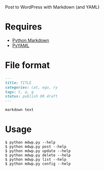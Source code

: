 Post to WordPress with Markdown (and YAML)

# Requires

* [Python Markdown](http://freewisdom.org/projects/python-markdown/)
* [PyYAML](http://pyyaml.org)


# File format

```markdown
---
title: TITLE
categories: cat, ego, ry
tags: t, a, g
status: publish OR draft
---

markdown text
```

# Usage

```shell
$ python mdwp.py --help
$ python mdwp.py post --help
$ python mdwp.py update --help
$ python mdwp.py delete --help
$ python mdwp.py list --help
$ python mdwp.py config --help
```
